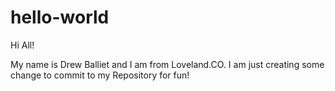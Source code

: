 # hello-world

Hi All!

My name is Drew Balliet and I am from Loveland.CO. I am just creating some change to commit to my Repository for fun!
